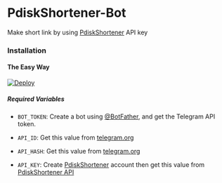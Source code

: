 # PdiskShortener-Bot
Make short link by using [PdiskShortener](http://pdiskshortner.net/) API key
### Installation

#### The Easy Way

[![Deploy](https://www.herokucdn.com/deploy/button.svg)](https://heroku.com/deploy?template=https://github.com/Pdiskbot/pdiskshortner)

##### Required Variables

* `BOT_TOKEN`: Create a bot using [@BotFather](https://telegram.dog/BotFather), and get the Telegram API token.

* `API_ID`: Get this value from [telegram.org](https://my.telegram.org/apps)
* `API_HASH`: Get this value from [telegram.org](https://my.telegram.org/apps)
* `API_KEY`: Create [PdiskShortener](http://pdiskshortner.net/) account then get this value from [PdiskShortener API](http://pdiskshortner.net/member/tools/api)
